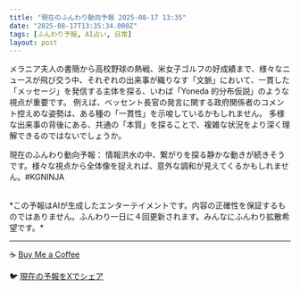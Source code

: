 ```yaml
---
title: "現在のふんわり動向予報 2025-08-17 13:35"
date: "2025-08-17T13:35:34.000Z"
tags: [ふんわり予報, AI占い, 日常]
layout: post
---
```


メラニア夫人の書簡から高校野球の熱戦、米女子ゴルフの好成績まで、様々なニュースが飛び交う中、それぞれの出来事が織りなす「文脈」において、一貫した「メッセージ」を発信する主体を探る、いわば「Yoneda 的分布仮説」のような視点が重要です。  例えば、ベッセント長官の発言に関する政府関係者のコメント控えめな姿勢は、ある種の「一貫性」を示唆しているかもしれません。  多様な出来事の背後にある、共通の「本質」を探ることで、複雑な状況をより深く理解できるのではないでしょうか。


現在のふんわり動向予報：
情報洪水の中、繋がりを探る静かな動きが続きそうです。様々な視点から全体像を捉えれば、意外な調和が見えてくるかもしれません。#KGNINJA

<br>
*この予報はAIが生成したエンターテイメントです。内容の正確性を保証するものではありません。ふんわり一日に４回更新されます。みんなにふんわり拡散希望です。*

---
☕️ [Buy Me a Coffee](https://www.buymeacoffee.com/kgninja)

🐦 [現在の予報をXでシェア](https://twitter.com/intent/tweet?text=%E7%8F%BE%E5%9C%A8%E3%81%AE%E3%81%B5%E3%82%93%E3%82%8F%E3%82%8A%E4%BA%88%E5%A0%B1%3A%20%E3%80%8C%E3%83%A1%E3%83%A9%E3%83%8B%E3%82%A2%E5%A4%AB%E4%BA%BA%E3%81%AE%E6%9B%B8%E7%B0%A1%E3%81%8B%E3%82%89%E9%AB%98%E6%A0%A1%E9%87%8E%E7%90%83%E3%81%AE%E7%86%B1%E6%88%A6%E3%80%81%E7%B1%B3%E5%A5%B3%E5%AD%90%E3%82%B4%E3%83%AB%E3%83%95%E3%81%AE%E5%A5%BD%E6%88%90%E7%B8%BE%E3%81%BE%E3%81%A7%E3%80%81%E6%A7%98%E3%80%85%E3%81%AA%E3%83%8B%E3%83%A5%E3%83%BC%E3%82%B9%E3%81%8C%E9%A3%9B%E3%81%B3%E4%BA%A4%E3%81%86%E4%B8%AD%E3%80%81%E3%81%9D%E3%82%8C%E3%81%9E%E3%82%8C%E3%81%AE%E5%87%BA%E6%9D%A5%E4%BA%8B%E3%81%8C%E7%B9%94%E3%82%8A%E3%81%AA%E3%81%99%E3%80%8C%E6%96%87%E8%84%88%E3%80%8D%E3%81%AB%E3%81%8A%E3%81%84%E3%81%A6%E3%80%81%E4%B8%80%E8%B2%AB%E3%81%97%E3%81%9F%E3%80%8C%E3%83%A1%E3%83%83%E3%82%BB%E3%83%BC%E3%82%B8%E3%80%8D%E3%82%92%E7%99%BA%E4%BF%A1%E3%81%99%E3%82%8B%E4%B8%BB%E4%BD%93%E3%82%92%E6%8E%A2%E3%82%8B%E3%80%81%E3%81%84%E3%82%8F%E3%81%B0%E3%80%8CYon...%E3%80%8D%23KGNINJA%20%E7%B6%9A%E3%81%8D%E3%81%AF%E3%83%96%E3%83%AD%E3%82%B0%E3%81%A7%EF%BC%81%F0%9F%91%87&url=https%3A%2F%2Fkg-ninja.github.io%2FFunwariyoso%2F)

